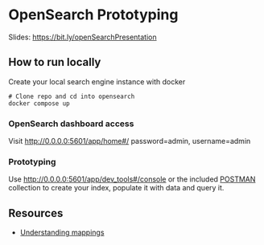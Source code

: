 # OpenSearch Prototyping

Slides: https://bit.ly/openSearchPresentation

## How to run locally

Create your local search engine instance with docker
```shell
# Clone repo and cd into opensearch
docker compose up
```
### OpenSearch dashboard access
Visit http://0.0.0.0:5601/app/home#/
password=admin, username=admin

### Prototyping
Use http://0.0.0.0:5601/app/dev_tools#/console or the included [POSTMAN](https://www.postman.com/) collection to 
create your index, populate it with data and query it.

## Resources
- [Understanding mappings](https://dev.to/lisahjung/beginner-s-guide-understanding-mapping-with-elasticsearch-and-kibana-3646)
